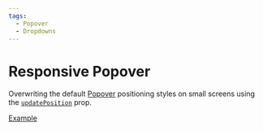 ```yaml
---
tags:
  - Popover
  - Dropdowns
---
```


# Responsive Popover

<div data-description>

Overwriting the default [Popover](/components/popover) positioning styles on small screens using the [`updatePosition`](/reference/popover#updateposition) prop.

</div>

<div data-tags></div>

<a href="./index.react.tsx" data-playground>Example</a>
